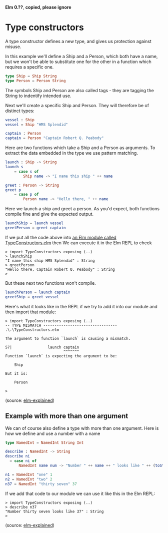 **Elm 0.??**, **copied, please ignore** 

# Type constructors

A type constructor defines a new type, and gives us protection
against misuse.

In this example we'll define a Ship and a Person, which both have
a name, but we won't be able to substitute one for the other
in a function which requires a specific one.

```elm
type Ship = Ship String
type Person = Person String
```

The symbols Ship and Person are also called tags - they are tagging
the String to indentify intended use.

Next we'll create a specific Ship and Person.
They will therefore be of distinct types:

```elm
vessel : Ship
vessel = Ship "HMS Splendid"

captain : Person
captain = Person "Captain Robert Q. Peabody"
```

Here are two functions which take a Ship and a Person as arguments.
To extract the data embedded in the type we use pattern matching.

```elm
launch : Ship -> String
launch s
    = case s of
        Ship name -> "I name this ship " ++ name

greet : Person -> String
greet p
    = case p of
        Person name -> "Hello there, " ++ name
```

Here we launch a ship and greet a person. As you'd expect, both
functions compile fine and give the expected output.

```elm
launchShip = launch vessel
greetPerson = greet captain
```

If we put all the code above into
[an Elm module called TypeConstructors.elm](TypeConstructors.elm)
then We can execute it in the Elm REPL to check

```
> import TypeConstructors exposing (..)
> launchShip
"I name this ship HMS Splendid" : String
> greetPerson
"Hello there, Captain Robert Q. Peabody" : String
>
```

But these next two functions won't compile.

```elm
launchPerson = launch captain
greetShip = greet vessel
```

Here's what it looks like in the REPL if we try to add it into
our module and then import that module:

```
> import TypeConstructors exposing (..)
-- TYPE MISMATCH --------------------------------- .\.\TypeConstructors.elm

The argument to function `launch` is causing a mismatch.

57|                launch captain
                          ^^^^^^^
Function `launch` is expecting the argument to be:

    Ship

But it is:

    Person

>
```

(source: [elm-explained](https://github.com/niksilver/elm-explained))


## Example with more than one argument

We can of course also define a type with more than one argument.
Here is how we define and use a number with a name

```elm
type NamedInt = NamedInt String Int

describe : NamedInt -> String
describe ni
  = case ni of
      NamedInt name num -> "Number " ++ name ++ " looks like " ++ (toString num)

n1 = NamedInt "one" 1
n2 = NamedInt "two" 2
n37 = NamedInt "thirty seven" 37
```

If we add that code to our module
we can use it like this in the Elm REPL:

```
> import TypeConstructors exposing (..)
> describe n37
"Number thirty seven looks like 37" : String
>
```

(source: [elm-explained](https://github.com/niksilver/elm-explained))
